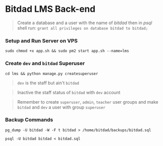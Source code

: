 


# Bitdad LMS Back-end

> Create a database and a user with the name of _bitdad_ then in _psql_ shell run: `grant all privileges on database bitdad to bitdad;`

### Setup and Run Server on VPS

```console 
sudo chmod +x app.sh && sudo pm2 start app.sh --name=lms
```

### Create `dev` and `bitdad` Superuser

```console 
cd lms && python manage.py createsuperuser
```

> `dev` is the staff but ain't `bitdad` 

> Inactive the staff status of `bitdad` with `dev` account

> Remember to create `superuser`, `admin`, `teacher` user groups and make `bitdad` and `dev` a user with group `superuser`

### Backup Commands

```console
pg_dump -U bitdad -W -F t bitdad > /home/bitdad/backups/bitdad.sql
``` 

```console
psql -U bitdad bitdad < bitdad.sql
```

